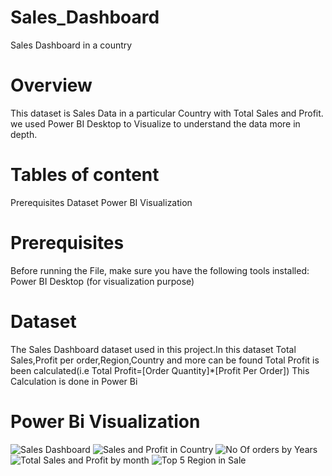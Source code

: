 # Sales_Dashboard
Sales Dashboard in a country 
# Overview
This dataset is Sales Data in a particular Country with Total Sales and Profit. we used Power BI Desktop to Visualize to understand the data more in depth.
# Tables of content
Prerequisites
Dataset
Power BI Visualization
# Prerequisites
Before running the File, make sure you have the following tools installed:
Power BI Desktop (for visualization purpose) 
# Dataset
The Sales Dashboard dataset used in this project.In this dataset Total Sales,Profit per order,Region,Country and more can be found
Total Profit is been calculated(i.e Total Profit=[Order Quantity]*[Profit Per Order]) This Calculation is done in Power Bi
# Power Bi Visualization
![Sales Dashboard](https://github.com/SakaataGintoki/Sales_Dashboard/assets/107795560/a4ff83d3-ad69-4a42-b208-5371316d249e)
![Sales and Profit in Country](https://github.com/SakaataGintoki/Sales_Dashboard/assets/107795560/77648808-c8c0-41cf-9c67-1aa97fd350d4)
![No Of orders by Years](https://github.com/SakaataGintoki/Sales_Dashboard/assets/107795560/1038a0ae-10b1-4016-9454-03bfe6e3a8f3)
![Total Sales and Profit by month](https://github.com/SakaataGintoki/Sales_Dashboard/assets/107795560/e5290e85-5279-44c3-92fa-103c8a299f83)
![Top 5 Region in Sale](https://github.com/SakaataGintoki/Sales_Dashboard/assets/107795560/9fa48573-bf17-47fd-aece-ad412afc405b)


